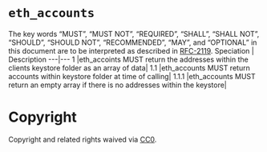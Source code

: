 # `eth_accounts`
The key words “MUST”, “MUST NOT”, “REQUIRED”, “SHALL”, “SHALL NOT”, “SHOULD”, “SHOULD NOT”, “RECOMMENDED”, “MAY”, and “OPTIONAL” in this document are to be interpreted as described in [RFC-2119](https://www.ietf.org/rfc/rfc2119.txt).
Speciation | Description
---|---
1 |eth_accoints MUST return the addresses within the clients keystore folder as an array of data| 
1.1 |eth_accounts MUST return accounts within keystore folder at time of calling|
1.1.1 |eth_accounts MUST return an empty array if there is no addresses within the keystore|
# Copyright
Copyright and related rights waived via [CC0](https://creativecommons.org/publicdomain/zero/1.0/).
